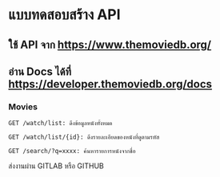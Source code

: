 # แบบทดสอบสร้าง API
## ใช้ API จาก https://www.themoviedb.org/

## อ่าน Docs ได้ที่ https://developer.themoviedb.org/docs

### Movies

```
GET /watch/list: ดึงข้อมูลหนังทั้งหมด

GET /watch/list/{id}: ดึงรายละเอียดของหนังที่ดูตามรหัส

GET /search/?q=xxxx: ค้นหารายการหนังจากชื่อ
```

ส่งงานผ่าน GITLAB หรือ GITHUB
